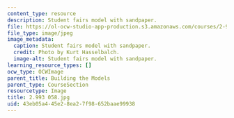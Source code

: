 ```yaml
---
content_type: resource
description: Student fairs model with sandpaper.
file: https://ol-ocw-studio-app-production.s3.amazonaws.com/courses/2-993-special-topics-in-mechanical-engineering-the-art-and-science-of-boat-design-january-iap-2007/43eb05a445e28ea27f98652baae99938_2993058.jpg
file_type: image/jpeg
image_metadata:
  caption: Student fairs model with sandpaper.
  credit: Photo by Kurt Hasselbalch.
  image-alt: Student fairs model with sandpaper.
learning_resource_types: []
ocw_type: OCWImage
parent_title: Building the Models
parent_type: CourseSection
resourcetype: Image
title: 2.993 058.jpg
uid: 43eb05a4-45e2-8ea2-7f98-652baae99938
---
```

